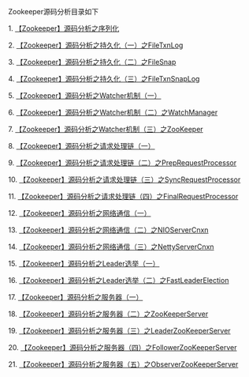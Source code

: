 Zookeeper源码分析目录如下

1\. [【Zookeeper】源码分析之序列化](http://www.cnblogs.com/leesf456/p/6278853.html)

2\.
[【Zookeeper】源码分析之持久化（一）之FileTxnLog](http://www.cnblogs.com/leesf456/p/6279956.html)

3\.
[【Zookeeper】源码分析之持久化（二）之FileSnap](http://www.cnblogs.com/leesf456/p/6285014.html)

4\.
[【Zookeeper】源码分析之持久化（三）之FileTxnSnapLog](http://www.cnblogs.com/leesf456/p/6285703.html)

5\.
[【Zookeeper】源码分析之Watcher机制（一）](http://www.cnblogs.com/leesf456/p/6286827.html)

6\.
[【Zookeeper】源码分析之Watcher机制（二）之WatchManager](http://www.cnblogs.com/leesf456/p/6288709.html)

7\.
[【Zookeeper】源码分析之Watcher机制（三）之ZooKeeper](http://www.cnblogs.com/leesf456/p/6291004.html)

8\. [【Zookeeper】源码分析之请求处理链（一）](http://www.cnblogs.com/leesf456/p/6410793.html)

9\.
[【Zookeeper】源码分析之请求处理链（二）之PrepRequestProcessor](http://www.cnblogs.com/leesf456/p/6412843.html)

10\.
[【Zookeeper】源码分析之请求处理链（三）之SyncRequestProcessor](http://www.cnblogs.com/leesf456/p/6438411.html)

11\.
[【Zookeeper】源码分析之请求处理链（四）之FinalRequestProcessor](http://www.cnblogs.com/leesf456/p/6472496.html)

12\. [【Zookeeper】源码分析之网络通信（一）](http://www.cnblogs.com/leesf456/p/6477815.html)

13\.
[【Zookeeper】源码分析之网络通信（二）之NIOServerCnxn](http://www.cnblogs.com/leesf456/p/6484780.html)

14\.
[【Zookeeper】源码分析之网络通信（三）之NettyServerCnxn](http://www.cnblogs.com/leesf456/p/6486454.html)

15\.
[【Zookeeper】源码分析之Leader选举（一）](http://www.cnblogs.com/leesf456/p/6494290.html)

16\.
[【Zookeeper】源码分析之Leader选举（二）之FastLeaderElection](http://www.cnblogs.com/leesf456/p/6508185.html)

17\. [【Zookeeper】源码分析之服务器（一）](http://www.cnblogs.com/leesf456/p/6514897.html)

18\.
[【Zookeeper】源码分析之服务器（二）之ZooKeeperServer](http://www.cnblogs.com/leesf456/p/6515105.html)

19\.
[【Zookeeper】源码分析之服务器（三）之LeaderZooKeeperServer](http://www.cnblogs.com/leesf456/p/6516805.html)

20\.
[【Zookeeper】源码分析之服务器（四）之FollowerZooKeeperServer](http://www.cnblogs.com/leesf456/p/6517058.html)

21\.
[【Zookeeper】源码分析之服务器（五）之ObserverZooKeeperServer](http://www.cnblogs.com/leesf456/p/6517945.html)

